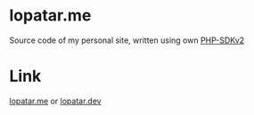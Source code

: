 # lopatar.me

Source code of my personal site, written using own [PHP-SDKv2](https://github.com/lopatar/PHP-SDKv2)

# Link
[lopatar.me](https://lopatar.me) or [lopatar.dev](https://lopatar.dev)
